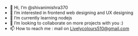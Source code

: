 - 👋 Hi, I’m @shivanimishra370
- 👀 I’m interested in frontend web designing and UX designing
- 🌱 I’m currently learning nodejs
- 💞️ I’m looking to collaborate on more projects with you :)
- 📫 How to reach me : mail on Livelycolours510@gmail.com

<!---
shivanimishra370/shivanimishra370 is a ✨ special ✨ repository because its `README.md` (this file) appears on your GitHub profile.
You can click the Preview link to take a look at your changes.
--->
